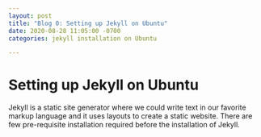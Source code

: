 ```yaml
---
layout: post
title: "Blog 0: Setting up Jekyll on Ubuntu"
date: 2020-08-28 11:05:00 -0700
categories: jekyll installation on Ubuntu

---
```

# Setting up Jekyll on Ubuntu

Jekyll is a static site generator where we could write text in our favorite markup language and it uses layouts
to create a static website. There are few pre-requisite installation required before the installation of Jekyll.


